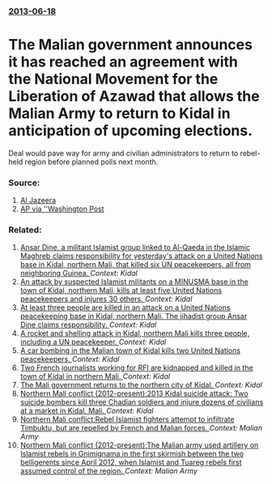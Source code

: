 ### [2013-06-18](/news/2013/06/18/index.md)

# The Malian government announces it has reached an agreement with the National Movement for the Liberation of Azawad that allows the Malian Army to return to Kidal in anticipation of upcoming elections. 

Deal would pave way for army and civilian administrators to return to rebel-held region before planned polls next month.


### Source:

1. [Al Jazeera](http://www.aljazeera.com/news/africa/2013/06/201361813267518934.html)
2. [AP via ''Washington Post](http://www.washingtonpost.com/world/africa/mali-and-tuareg-rebels-controlling-northern-city-to-sign-accord/2013/06/18/571282f0-d81b-11e2-b418-9dfa095e125d_story.html)

### Related:

1. [Ansar Dine, a militant Islamist group linked to Al-Qaeda in the Islamic Maghreb claims responsibility for yesterday's attack on a United Nations base in Kidal, northern Mali, that killed six UN peacekeepers, all from neighboring Guinea. ](/news/2016/02/13/ansar-dine-a-militant-islamist-group-linked-to-al-qaeda-in-the-islamic-maghreb-claims-responsibility-for-yesterday-s-attack-on-a-united-nat.md) _Context: Kidal_
2. [An attack by suspected Islamist militants on a MINUSMA base in the town of Kidal, northern Mali, kills at least five United Nations peacekeepers and injures 30 others. ](/news/2016/02/12/an-attack-by-suspected-islamist-militants-on-a-minusma-base-in-the-town-of-kidal-northern-mali-kills-at-least-five-united-nations-peacekee.md) _Context: Kidal_
3. [At least three people are killed in an attack on a United Nations peacekeeping base in Kidal, northern Mali. The jihadist group Ansar Dine claims responsibility. ](/news/2015/11/28/at-least-three-people-are-killed-in-an-attack-on-a-united-nations-peacekeeping-base-in-kidal-northern-mali-the-jihadist-group-ansar-dine-c.md) _Context: Kidal_
4. [A rocket and shelling attack in Kidal, northern Mali kills three people, including a UN peacekeeper. ](/news/2015/03/8/a-rocket-and-shelling-attack-in-kidal-northern-mali-kills-three-people-including-a-un-peacekeeper.md) _Context: Kidal_
5. [A car bombing in the Malian town of Kidal kills two United Nations peacekeepers. ](/news/2013/12/14/a-car-bombing-in-the-malian-town-of-kidal-kills-two-united-nations-peacekeepers.md) _Context: Kidal_
6. [Two French journalists working for RFI are kidnapped and killed in the town of Kidal in northern Mali. ](/news/2013/11/2/two-french-journalists-working-for-rfi-are-kidnapped-and-killed-in-the-town-of-kidal-in-northern-mali.md) _Context: Kidal_
7. [The Mali government returns to the northern city of Kidal. ](/news/2013/07/11/the-mali-government-returns-to-the-northern-city-of-kidal.md) _Context: Kidal_
8. [Northern Mali conflict (2012-present):2013 Kidal suicide attack: Two suicide bombers kill three Chadian soldiers and injure dozens of civilians at a market in Kidal, Mali. ](/news/2013/04/12/northern-mali-conflict-2012apresent-p2013-kidal-suicide-attack-two-suicide-bombers-kill-three-chadian-soldiers-and-injure-dozens-of-civ.md) _Context: Kidal_
9. [Northern Mali conflict:Rebel Islamist fighters attempt to infiltrate Timbuktu, but are repelled by French and Malian forces. ](/news/2013/03/31/northern-mali-conflict-prebel-islamist-fighters-attempt-to-infiltrate-timbuktu-but-are-repelled-by-french-and-malian-forces.md) _Context: Malian Army_
10. [Northern Mali conflict (2012-present):The Malian army used artillery on Islamist rebels in Gnimignama in the first skirmish between the two belligerents since April 2012, when Islamist and Tuareg rebels first assumed control of the region. ](/news/2013/01/8/northern-mali-conflict-2012apresent-pthe-malian-army-used-artillery-on-islamist-rebels-in-gnimignama-in-the-first-skirmish-between-the-t.md) _Context: Malian Army_

